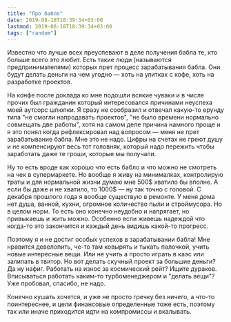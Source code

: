 ```yaml
---
title: "Про бабло"
date: 2019-08-18T18:39:34+03:00
lastmod: 2019-08-18T18:39:34+03:00
tags: ["random"]
---
```


Известно что лучше всех преуспевают в деле получения бабла те, кто больше всего это любит. Есть такие люди (называются предпринимателями) которых прет процесс зарабатывания бабла. Они будут делать деньги на чем угодно — хоть на улитках с кофе, хоть на разработке проектов.

На конфе после доклада ко мне подошли всякие чуваки и в числе прочих был гражданин который интересовался причинами неуспеха моей аутсорс шлюпки. Я сразу не сообразил и отвечал какую-то ерунду типа "не смогли напродавать проектов", "не было времени нормально совмещать две работы", хотя на самом деле причина намного проще и я это понял когда рефлексировал над вопросом — меня не прет зарабатывание бабла. Мне это не надо. Цифры на счетах не греют душу и не компенсируют весь тот головняк, который надо пережить чтобы заработать даже те гроши, которые мы получали.

Ну то есть вроде как хорошо что есть бабло и что можно не смотреть на чек в супермаркете. Но вообще я живу на минималках, контролирую траты и для нормальной жизни думаю мне 500$ хватило бы вполне. А если бы даже и не хватило, то 1000$ — ну так точно с головой. С декабря прошлого года я вообще существую в ремонте. У меня дома нет душа, ванной, кухни, огромное количество пыли и строймусора. Но в целом норм. То есть оно конечно неудобно и напрягает, но привыкаешь и жить можно. Особенно если живешь надеждой что когда-то это закончится и каждый день видишь какой-то прогресс.

Поэтому я и не достиг особых успехов в зарабатывании бабла! Мне нравится девелопить, че-то там ковырять и тыкать палочкой, учить новые интересные вещи. Или не учить а просто играть в каэс или залипать в твитор. Но вот делать скучный проект за большие деньги? Да ну нафиг. Работать на износ за космический рейт? Ищите дураков. Вписываться работать каким-то турбоменеджером и "делать вещи"? Уже пробовал, спасибо, не надо.

Конечно кушать хочется, и уже не просто гречку без ничего, а что-то поинтереснее, и цели финансовые определенные тоже есть, поэтому так или иначе приходится идти на компромиссы и вкалывать.
